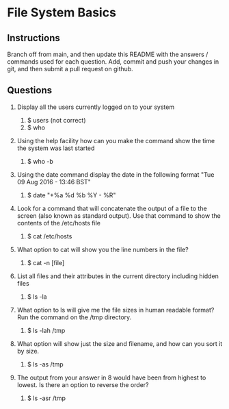 # File System Basics

## Instructions

Branch off from main, and then update this README with the answers / commands used for each question.
Add, commit and push your changes in git, and then submit a pull request on github.

## Questions

1. Display all the users currently logged on to your system
	1. $ users (not correct)
	1. $ who

2. Using the help facility how can you make the command show the time the system was last started
	1. $ who -b

3. Using the date command display the date in the following format "Tue 09 Aug 2016 - 13:46 BST"
	1. $ date "+%a %d %b %Y - %R" 

4. Look for a command that will concatenate the output of a file to the screen (also known as standard output). Use that command to show the contents of the /etc/hosts file
	1. $ cat /etc/hosts

5. What option to cat will show you the line numbers in the file?
	1. $ cat -n [file]

6. List all files and their attributes in the current directory including hidden files
	1. $ ls -la

7. What option to ls will give me the file sizes in human readable format? Run the command on the /tmp directory.
	1. $ ls -lah /tmp

8. What option will show just the size and filename, and how can you sort it by size.
	1. $ ls -as /tmp

9. The output from your answer in 8 would have been from highest to lowest. Is there an option to reverse the order?
	1. $ ls -asr /tmp
